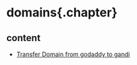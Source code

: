 ﻿
# domains{.chapter}

## content

- [Transfer Domain from godaddy to gandi](transfer_away_from_godaddy.md)
